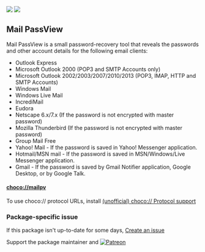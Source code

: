 [![](https://img.shields.io/chocolatey/v/mailpv?color=green&label=mailpv)](https://chocolatey.org/packages/mailpv) [![](https://img.shields.io/chocolatey/dt/mailpv)](https://chocolatey.org/packages/mailpv)

## Mail PassView

Mail PassView is a small password-recovery tool that reveals the passwords and other account details for the following email clients:

*  Outlook Express
*  Microsoft Outlook 2000 (POP3 and SMTP Accounts only)
*  Microsoft Outlook 2002/2003/2007/2010/2013 (POP3, IMAP, HTTP and SMTP Accounts)
*  Windows Mail
*  Windows Live Mail
*  IncrediMail
*  Eudora
*  Netscape 6.x/7.x (If the password is not encrypted with master password)
*  Mozilla Thunderbird (If the password is not encrypted with master password)
*  Group Mail Free
*  Yahoo! Mail - If the password is saved in Yahoo! Messenger application.
*  Hotmail/MSN mail - If the password is saved in MSN/Windows/Live Messenger application.
*  Gmail - If the password is saved by Gmail Notifier application, Google Desktop, or by Google Talk.

#### [choco://mailpv](choco://mailpv)
To use choco:// protocol URLs, install [(unofficial) choco:// Protocol support ](https://chocolatey.org/packages/choco-protocol-support)

### Package-specific issue
If this package isn't up-to-date for some days, [Create an issue](https://github.com/tunisiano187/Chocolatey-packages/issues/new/choose)

Support the package maintainer and [![Patreon](https://cdn.jsdelivr.net/gh/tunisiano187/Chocolatey-packages@d15c4e19c709e7148588d4523ffc6dd3cd3c7e5e/icons/patreon.png)](https://www.patreon.com/bePatron?u=39585820)
